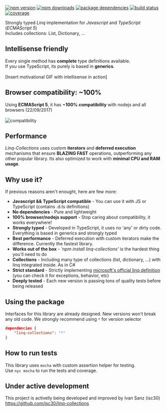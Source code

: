 [![npm version](https://img.shields.io/npm/v/linq-collections.svg)](https://npmjs.org/package/linq-collections)
[![npm downloads](https://img.shields.io/npm/dt/linq-collections.svg)](https://npmjs.org/package/linq-collections)
[![package dependencies](https://img.shields.io/david/isc30/linq-collections.svg)](https://npmjs.org/package/linq-collections)
[![build status](https://travis-ci.org/isc30/linq-collections.svg?branch=master)](https://travis-ci.org/isc30/linq-collections)
[![coverage](https://coveralls.io/repos/github/isc30/linq-collections/badge.svg?branch=master)](https://coveralls.io/github/isc30/linq-collections?branch=master)
<!-- [![package dev-dependencies](https://img.shields.io/david/dev/isc30/linq-collections.svg)](https://npmjs.org/package/linq-collections) -->

Strongly typed *Linq* implementation for *Javascript* and *TypeScript* (*ECMAScript 5*)<br />
Includes collections: List, Dictionary, ...

## Intellisense friendly
Every single method has **complete** type definitions available.<br />
If you use TypeScript, its purely is based in **generics**.<br /><br />
[Insert motivational GIF with intellisense in action]

## Browser compatibility: ~100%
Using **ECMAScript 5**, it has **~100% compatibility** with nodejs and all browsers (22/09/2017)<br /><br />
![compatibility](https://raw.githubusercontent.com/isc30/linq-collections/master/assets/compatibility.jpg)

## Performance
*Linq-Collections* uses custom **iterators** and **deferred execution** mechanisms that ensure **BLAZING FAST** operations, outperforming any other popular library. Its also optimized to work with **minimal CPU and RAM usage**.

## Why use it?
If previous reasons aren't enought, here are few more:
- **Javascript && TypeScript compatible** - You can use it with JS or TypeScript (contains .d.ts definitions)
- **No dependencies** - Pure and lightweight
- **100% browser/nodejs support** - Stop caring about compatibility, it works everywhere!
- **Strongly typed** - Developed in TypeScript, it uses no 'any' or dirty code. Everything is based in generics and strongly typed
- **Best performance** - Deferred execution with custom iterators make the difference. Currently the fastest library.
- **Works out of the box** - *'npm install linq-collections'* is the hardest thing you'll need to do
- **Collections** - Including many type of collections (list, dictionary, ...) with linq integrated inside. As in C#
- **Strict standard** - Strictly implementing [microsoft's official linq definition](https://docs.microsoft.com/en-us/dotnet/csharp/programming-guide/concepts/linq/classification-of-standard-query-operators-by-manner-of-execution) (you can check it for exceptions, behavior, etc)
- **Deeply tested** - Each new version is passing tons of quality tests before being released

## Using the package
Interfaces for this library are already designed. New versions won't break any old code.
We strongly recommend using `*` for version selector
```json
dependencies {
    "linq-collections": "*"
}
```

## How to run tests
This library uses `mocha` with custom assertion helper for testing.<br />
Use `nyc mocha` to run the tests and coverage.

## Under active development
This project is activelly being developed and improved by Ivan Sanz (isc30)<br />
https://github.com/isc30/linq-collections
